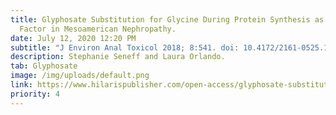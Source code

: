 ```yaml
---
title: Glyphosate Substitution for Glycine During Protein Synthesis as a Causal
  Factor in Mesoamerican Nephropathy.
date: July 12, 2020 12:20 PM
subtitle: "J Environ Anal Toxicol 2018; 8:541. doi: 10.4172/2161-0525.1000541"
description: Stephanie Seneff and Laura Orlando.
tab: Glyphosate
image: /img/uploads/default.png
link: https://www.hilarispublisher.com/open-access/glyphosate-substitution-for-glycine-during-protein-synthesis-as-a-causalfactor-in-mesoamerican-nephropathy-2161-0525-1000541.pdf
priority: 4
---
```

